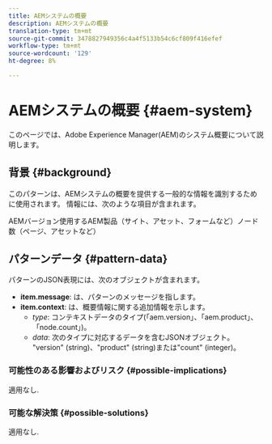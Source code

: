 ```yaml
---
title: AEMシステムの概要
description: AEMシステムの概要
translation-type: tm+mt
source-git-commit: 3478827949356c4a4f5133b54c6cf809f416efef
workflow-type: tm+mt
source-wordcount: '129'
ht-degree: 8%

---
```



# AEMシステムの概要 {#aem-system}

このページでは、Adobe Experience Manager(AEM)のシステム概要について説明します。

## 背景 {#background}

このパターンは、AEMシステムの概要を提供する一般的な情報を識別するために使用されます。 情報には、次のような項目が含まれます。

AEMバージョン使用するAEM製品（サイト、アセット、フォームなど）ノード数（ページ、アセットなど）

## パターンデータ {#pattern-data}

パターンのJSON表現には、次のオブジェクトが含まれます。

* **item.message**: は、パターンのメッセージを指します。
* **item.context**: は、概要情報に関する追加情報を示します。
   * *type*: コンテキストデータのタイプ(「aem.version」、「aem.product」、「node.count」)。
   * *data*: 次のタイプに対応するデータを含むJSONオブジェクト。 &quot;version&quot; (string)、&quot;product&quot; (string)または&quot;count&quot; (integer)。

### 可能性のある影響およびリスク {#possible-implications}

適用なし.

### 可能な解決策  {#possible-solutions}

適用なし.
